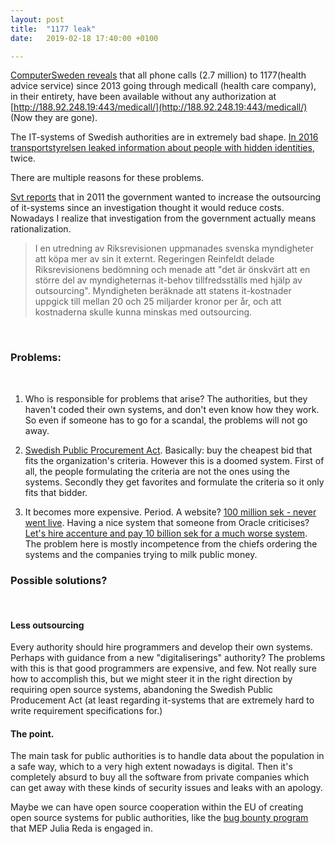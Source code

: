 ```yaml
---
layout: post
title:  "1177 leak"
date:   2019-02-18 17:40:00 +0100

---
```


[ComputerSweden reveals](https://computersweden.idg.se/2.2683/1.714787/inspelade-samtal-1177-vardguiden-oskyddade-internet) that all phone calls (2.7 million) to 1177(health advice service) since 2013 going through medicall (health care company), in their entirety, have been available without any authorization at [http://188.92.248.19:443/medicall/](http://188.92.248.19:443/medicall/) (Now they are gone).

The IT-systems of Swedish authorities are in extremely bad shape. [In 2016 transportstyrelsen leaked information about people with hidden identities](https://www.svt.se/nyheter/inrikes/transportstyrelsen-rojde-skyddade-uppgifter-tva-ganger-om), twice.

There are multiple reasons for these problems.

[Svt reports](https://www.svt.se/nyheter/inrikes/transportstyrelsens-sakerhetsskandal-detta-har-hant) that in 2011 the government wanted to increase the outsourcing of it-systems since an investigation thought it would reduce costs. Nowadays I realize that investigation from the government actually means rationalization.

> I en utredning av Riksrevisionen uppmanades svenska myndigheter att köpa mer av sin it externt. Regeringen Reinfeldt delade Riksrevisionens bedömning och menade att "det är önskvärt att en större del av myndigheternas it-behov tillfredsställs med hjälp av outsourcing". Myndigheten beräknade att statens it-kostnader uppgick till mellan 20 och 25 miljarder kronor per år, och att kostnaderna skulle kunna minskas med outsourcing. 

<br>

### Problems:

<br>

1. Who is responsible for problems that arise? The authorities, but they haven't coded their own systems, and don't even know how they work. So even if someone has to go for a scandal, the problems will not go away.

2. [Swedish Public Procurement Act](http://www.konkurrensverket.se/globalassets/english/publications-and-decisions/swedish-public-procurement-act.pdf). Basically: buy the cheapest bid that fits the organization's criteria. However this is a doomed system. First of all, the people formulating the criteria are not the ones using the systems. Secondly they get favorites and formulate the criteria so it only fits that bidder. 

3. It becomes more expensive. Period. A website? [100 million sek - never went live](https://www.svt.se/nyheter/inrikes/af-la-100-miljoner-pa-ny-sajt-som-inte-blev-av). Having a nice system that someone from Oracle criticises? [Let's hire accenture and pay 10 billion sek for a much worse system](https://computersweden.idg.se/2.2683/1.547944/haveriet-inifran-sa-gick-pust-fran-succe-till-fiasko). The problem here is mostly incompetence from the chiefs ordering the systems and the companies trying to milk public money.


### Possible solutions?
<br>

#### Less outsourcing

Every authority should hire programmers and develop their own systems. Perhaps with guidance from a new "digitaliserings" authority? The problems with this is that good programmers are expensive, and few. Not really sure how to accomplish this, but we might steer it in the right direction by requiring open source systems, abandoning the Swedish Public Producement Act (at least regarding it-systems that are extremely hard to write requirement specifications for.)


#### The point.

The main task for public authorities is to handle data about the population in a safe way, which to a very high extent nowadays is digital. Then it's completely absurd to buy all the software from private companies which can get away with these kinds of security issues and leaks with an apology.

Maybe we can have open source cooperation within the EU of creating open source systems for public authorities, like the [bug bounty program](https://juliareda.eu/fossa/) that MEP Julia Reda is engaged in.

